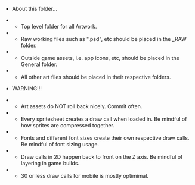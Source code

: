 * About this folder...
*   - Top level folder for all Artwork.
*   - Raw working files such as ".psd", etc should be placed in the _RAW folder.
*   - Outside game assets, i.e. app icons, etc, should be placed in the General folder.
*   - All other art files should be placed in their respective folders.

* WARNING!!!
*   - Art assets do NOT roll back nicely. Commit often.
*   - Every spritesheet creates a draw call when loaded in. Be mindful of how sprites are compressed together.
*   - Fonts and different font sizes create their own respective draw calls. Be mindful of font sizing usage.
*   - Draw calls in 2D happen back to front on the Z axis. Be mindful of layering in game builds.
*   - 30 or less draw calls for mobile is mostly optimimal.
